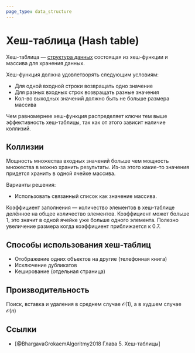 ```yaml
---
page_type: data_structure
---
```

# Хеш-таблица (Hash table)

Хеш-таблица — [структура данных]([[20221025223341]]) состоящая из хеш-функции и массива для хранения данных.

Хеш-функция должна удовлетворять следующим условиям:
* Для одной входной строки возвращать одно значение
* Для разных входных строк возвращать разные значения
* Кол-во выходных значений должно быть не больше размера массива

Чем равномернее хеш-функция распределяет ключи тем выше эффективность хеш-таблицы, так как от этого зависит наличие коллизий.

## Коллизии

Мощность множества входных значений больше чем мощность множества в можно хранить результаты. Из-за этого какие-то значения придется хранить в одной ячейке массива.

Варианты решения:

* Использовать связанный список как значение массива.

Коэффициент заполнения — количество элементов в хеш-таблице делённое на общее количество элементов. Коэффициент может больше 1, это значит в одной ячейке уже больше одного элемента. Полезно увеличение размера когда коэффициент приближается к 0.7.

## Способы использования хеш-таблиц

* Отображение одних объектов на другие (телефонная книга)
* Исключение дубликатов
* Кеширование (отдельная страница)

## Производительность

Поиск, вставка и удаления в среднем случае $\mathcal{O}(1)$, а в худшем случае $\mathcal{O}(n)$

## Ссылки

* [@BhargavaGrokaemAlgoritmy2018 Глава 5. Хеш-таблицы]
